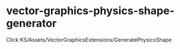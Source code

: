 # vector-graphics-physics-shape-generator
Click KS/Assets/VectorGraphicsExtensions/GeneratePhysicsShape
